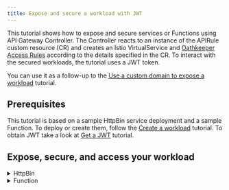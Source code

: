 ```yaml
---
title: Expose and secure a workload with JWT
---
```


This tutorial shows how to expose and secure services or Functions using API Gateway Controller. The Controller reacts to an instance of the APIRule custom resource (CR) and creates an Istio VirtualService and [Oathkeeper Access Rules](https://www.ory.sh/docs/oathkeeper/api-access-rules) according to the details specified in the CR. To interact with the secured workloads, the tutorial uses a JWT token.

You can use it as a follow-up to the [Use a custom domain to expose a workload](./apix-01-own-domain.md) tutorial.

## Prerequisites

This tutorial is based on a sample HttpBin service deployment and a sample Function. To deploy or create them, follow the [Create a workload](./apix-02-create-workload.md) tutorial.
To obtain JWT take a look at [Get a JWT](./apix-04-get-jwt.md) tutorial.

## Expose, secure, and access your workload

<div tabs>

  <details>
  <summary>
  HttpBin
  </summary>

1. Export the following value as an environment variable:

   ```bash
   export DOMAIN_TO_EXPOSE_WORKLOADS={DOMAIN_NAME} #This is a Kyma domain or your custom subdomain e.g. api.mydomain.com.
   export GATEWAY=$NAMESPACE/httpbin-gateway #If you don't want to use your custom domain but a Kyma domain, use the following Kyma Gateway: `kyma-system/kyma-gateway`.
   ```

2. Expose the service and secure it by creating an APIRule CR in your Namespace. If you don't want to use your custom domain but a Kyma domain, use the following Kyma Gateway: `kyma-system/kyma-gateway`. Run:

   ```bash
   cat <<EOF | kubectl apply -f -
   apiVersion: gateway.kyma-project.io/v1beta1
   kind: APIRule
   metadata:
     name: httpbin
     namespace: $NAMESPACE
   spec:
     host: httpbin.$DOMAIN_TO_EXPOSE_WORKLOADS   
     service:
       name: httpbin
       port: 8000
     gateway: $GATEWAY
     rules:
       - accessStrategies:
         - handler: jwt
           config:
             jwks_urls:
             - $JWKS_URI
         methods:
           - GET
         path: /.*
   EOF
   ```

   >**NOTE:** If you are running Kyma on k3d, add `httpbin.kyma.local` to the entry with k3d IP in your system's `/etc/hosts` file.

3. To access the secured service, call it using the JWT access token:

   ```bash
   curl -ik https://httpbin.$DOMAIN_TO_EXPOSE_WORKLOADS/headers -H "Authorization: Bearer $ACCESS_TOKEN"
   ```

   This call returns the code `200` response.
   
  </details>

  <details>
  <summary>
  Function
  </summary>

1. Export the following value as an environment variable:

   ```bash
   export DOMAIN_TO_EXPOSE_WORKLOADS={DOMAIN_NAME} #This is a Kyma domain or your custom subdomain e.g. api.mydomain.com.
   export GATEWAY=$NAMESPACE/httpbin-gateway #If you don't want to use your custom domain but a Kyma domain, use the following Kyma Gateway: `kyma-system/kyma-gateway`.
   ```

2. Expose the Function and secure it by creating an APIRule CR in your Namespace. If you don't want to use your custom domain but a Kyma domain, use the following Kyma Gateway: `kyma-system/kyma-gateway`. Run:

   ```bash
   cat <<EOF | kubectl apply -f -
   apiVersion: gateway.kyma-project.io/v1beta1
   kind: APIRule
   metadata:
     name: function
     namespace: $NAMESPACE
   spec:
     host: function-example.$DOMAIN_TO_EXPOSE_WORKLOADS   
     service:
       name: function
       port: 80
     gateway: $GATEWAY
     rules:
       - accessStrategies:
         - handler: jwt
           config:
             jwks_urls:
             - $JWKS_URI
         methods:
           - GET
         path: /.*
   EOF
   ```

3. To access the secured Function, call it using the JWT access token:

   ```bash
   curl -ik https://function-example.$DOMAIN_TO_EXPOSE_WORKLOADS/function -H "Authorization: Bearer $ACCESS_TOKEN"
   ```

   This call returns the code `200` response.

  </details>
</div>
